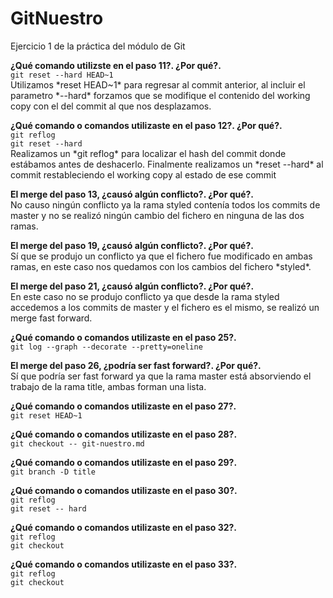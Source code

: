 # GitNuestro
Ejercicio 1 de la práctica del módulo de Git

<p><strong>¿Qué comando utilizste en el paso 11?. ¿Por qué?.</strong><br />
<code>git reset --hard HEAD~1</code><br />
Utilizamos *reset HEAD~1* para regresar al commit anterior, al incluir el parametro *--hard* forzamos que se modifique el contenido del working copy con el del commit al que nos desplazamos.</p>

<p><strong>¿Qué comando o comandos utilizaste en el paso 12?. ¿Por qué?.</strong><br />
<code>git reflog</code><br />
<code>git reset --hard <commit_hash></code><br />
Realizamos un *git reflog* para localizar el hash del commit donde estábamos antes de deshacerlo. Finalmente realizamos un *reset --hard* al commit restableciendo el working copy al estado de ese commit</p>

<p><strong>El merge del paso 13, ¿causó algún conflicto?. ¿Por qué?.</strong><br />
No causo ningún conflicto ya la rama styled contenía todos los commits de master y no se realizó ningún cambio del fichero en ninguna de las dos ramas.
</p>

<p><strong>El merge del paso 19, ¿causó algún conflicto?. ¿Por qué?.</strong><br />
Sí que se produjo un conflicto ya que el fichero fue modificado en ambas ramas, en este caso nos quedamos con los cambios del fichero *styled*.
</p>

<p><strong>El merge del paso 21, ¿causó algún conflicto?. ¿Por qué?.</strong><br />
En este caso no se produjo conflicto ya que desde la rama styled accedemos a los commits de master y el fichero es el mismo, se realizó un merge fast forward.
</p>

<p><strong>¿Qué comando o comandos utilizaste en el paso 25?.</strong><br />
<code>git log --graph --decorate --pretty=oneline</code><br />
</p>

<p><strong>El merge del paso 26, ¿podría ser fast forward?. ¿Por qué?.</strong><br />
Sí que podría ser fast forward ya que la rama master está absorviendo el trabajo de la rama title, ambas forman una lista.
</p>

<p><strong>¿Qué comando o comandos utilizaste en el paso 27?.</strong><br />
<code>git reset HEAD~1</code><br />
</p>

<p><strong>¿Qué comando o comandos utilizaste en el paso 28?.</strong><br />
<code>git checkout -- git-nuestro.md</code><br />
</p>

<p><strong>¿Qué comando o comandos utilizaste en el paso 29?.</strong><br />
<code>git branch -D title</code><br />
</p>

<p><strong>¿Qué comando o comandos utilizaste en el paso 30?.</strong><br />
<code>git reflog</code><br />
<code>git reset -- hard <commit_hash></code><br />
</p>

<p><strong>¿Qué comando o comandos utilizaste en el paso 32?.</strong><br />
<code>git reflog</code><br />
<code>git checkout <commit_hash></code><br />
</p>

<p><strong>¿Qué comando o comandos utilizaste en el paso 33?.</strong><br />
<code>git reflog</code><br />
<code>git checkout <commit_hash></code><br />
</p>
